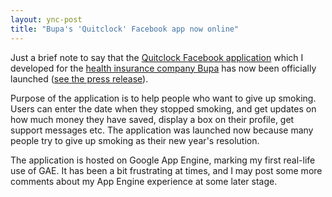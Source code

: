 ```yaml
---
layout: ync-post
title: "Bupa's 'Quitclock' Facebook app now online"
---
```


Just a brief note to say that the
[Quitclock Facebook application](http://www.facebook.com/apps/application.php?id=39245025835) which
I developed for the
[health insurance company Bupa](http://www.bupa.co.uk/) has now been officially launched
([see the press release](http://www.bupa.co.uk/health_information/html/health_news/171208_quitclock.html)).

Purpose of the application is to help people who want to give up smoking. Users can enter the date when they
stopped smoking, and get updates on how much money they have saved, display a box on their profile,
get support messages etc. The application was launched now because many people try to give up
smoking as their new year's resolution.

The application is hosted on Google App Engine, marking my
first real-life use of GAE. It has been a bit frustrating at times, and I may post some more
comments about my App Engine experience at some later stage.
